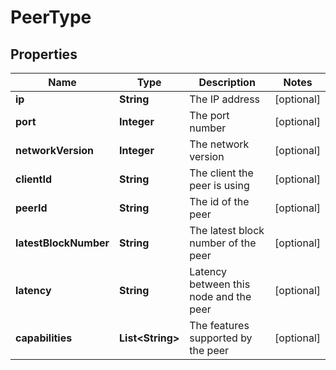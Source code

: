 # PeerType

## Properties
Name | Type | Description | Notes
------------ | ------------- | ------------- | -------------
**ip** | **String** | The IP address |  [optional]
**port** | **Integer** | The port number |  [optional]
**networkVersion** | **Integer** | The network version |  [optional]
**clientId** | **String** | The client the peer is using |  [optional]
**peerId** | **String** | The id of the peer |  [optional]
**latestBlockNumber** | **String** | The latest block number of the peer |  [optional]
**latency** | **String** | Latency between this node and the peer |  [optional]
**capabilities** | **List&lt;String&gt;** | The features supported by the peer |  [optional]
